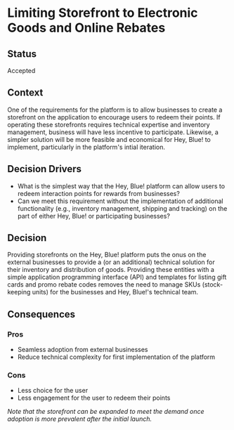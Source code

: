 # Limiting Storefront to Electronic Goods and Online Rebates

## Status
Accepted

## Context
One of the requirements for the platform is to allow businesses to create a storefront on the application to encourage users to redeem their points. If operating these storefronts requires technical expertise and inventory management, business will have less incentive to participate. Likewise, a simpler solution will be more feasible and economical for Hey, Blue! to implement, particularly in the platform's intial iteration.

## Decision Drivers
- What is the simplest way that the Hey, Blue! platform can allow users to redeem interaction points for rewards from businesses?
- Can we meet this requirement without the implementation of additional functionality (e.g., inventory management, shipping and tracking) on the part of either Hey, Blue! or participating businesses?

## Decision
Providing storefronts on the Hey, Blue! platform puts the onus on the external businesses to provide a (or an additional) technical solution for their inventory and distribution of goods. Providing these entities with a simple application programming interface (API) and templates for listing gift cards and promo rebate codes removes the need to manage SKUs (stock-keeping units) for the businesses and Hey, Blue!'s technical team.

## Consequences

### Pros
- Seamless adoption from external businesses
- Reduce technical complexity for first implementation of the platform

### Cons
- Less choice for the user
- Less engagement for the user to redeem their points

_Note that the storefront can be expanded to meet the demand once adoption is more prevalent after the initial launch._
